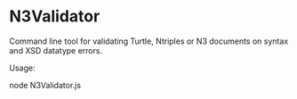 N3Validator
===========

Command line tool for validating Turtle, Ntriples or N3 documents on syntax and XSD datatype errors.

Usage:

node N3Validator.js <path-to-file>
